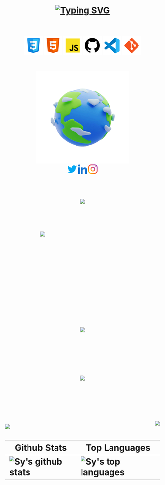 <h1 align="center">
  <a href="https://git.io/typing-svg">
    <img src="https://readme-typing-svg.demolab.com?font=Fira+Code&weight=700&size=35&duration=4000&pause=100&color=F78500&center=true&vCenter=true&width=435&lines=Hi+there+;IM+HAPPY+TO+SEE+YOU" alt="Typing SVG" />
  </a>
</h1>
 
 <br><br>
 
<div align="center">
<code><img height="60" src="https://github.com/Mehrshad-Test/Mehrshad-Test/blob/main/icons8-css.svg"></code>
<code><img height="60" src="https://github.com/Mehrshad-Test/Mehrshad-Test/blob/main/icons8-html-5.svg"></code>
<code><img height="60" src="https://github.com/Mehrshad-Test/Mehrshad-Test/blob/main/icons8-js.svg"></code>
<code><img height="60" src="https://github.com/Mehrshad-Test/Mehrshad-Test/blob/main/icons8-github.svg"></code>
<code><img height="60" src="https://github.com/Mehrshad-Test/Mehrshad-Test/blob/main/icons8-visual-studio-code-2019.svg"></code>
<code><img height="60" src="https://github.com/Mehrshad-Test/Mehrshad-Test/blob/main/icons8-git.svg"></code>
</div>
<br><br><br>

<div align="center" class="earth"><img width="300px" src="https://github.com/Mehrshad-Test/Mehrshad-Test/blob/main/image.gif"></div>
<div align="center">
  <a href="" alt=""><img  width="30" src="https://github.com/Mehrshad-Test/Mehrshad-Test/blob/main/twitter.svg"></a>
  <a href="" alt=""><img  width="30"  src="https://github.com/Mehrshad-Test/Mehrshad-Test/blob/main/linked-in-alt.svg"></img></a>
  <a href="" alt=""><img  width="30" src="https://github.com/Mehrshad-Test/Mehrshad-Test/blob/main/instagram.svg"></a>
</div>

<br><br><br>

<div align="center"><img src="https://quotes-github-readme.vercel.app/api?type=vetical&theme=merko"></div>

<br><br>
<h1 >
<p align=center>
   <div align=center>
    <a href="" title="">
      <img align="left" width=390 src="https://github-readme-stats.vercel.app/api?username=Mehrshad-Z&theme=vision-friendly-dark&hide_border=false&include_all_commits=false&count_private=false" alt="" >
    </a>
    <a href="" title="">
      <img align="right" width=390 src="https://github-readme-streak-stats.herokuapp.com/?user=Mehrshad-Z&theme=vision-friendly-dark&hide_border=false" >
    </a>
  </div>
  
  <br><br><br><br><br><br><br><br>
  
  <div align=center>
    <a href="">
      <img width=325 align="center" src="https://github-readme-stats.vercel.app/api/top-langs/?username=Mehrshad-Z&theme=vision-friendly-dark&hide_border=false&include_all_commits=false&count_private=false&layout=compact" >
    </a>
  </div>
  </p>
  


<br><br>

<div align="center">
  <img align="center" src="https://github-profile-trophy.vercel.app/?username=Mehrshad-Z&theme=gruvbox&no-frame=true&no-bg=true&margin-w=4">
</div>

<br><br>

<div align="">
<a href="https://www.coffeebede.com/mehrshad"><img width="200" class="img-fluid" src="https://coffeebede.ir/DashboardTemplateV2/app-assets/images/banner/default-yellow.svg"/></a>
<a href="https://www.coffeebede.com/mehrshad"><img width="" align="right" src="https://visitcount.itsvg.in/api?id=Mehrshad-Z&icon=2&color=12"/></a>
</div>

| Github Stats | Top Languages |
| --- | --- |
| ![Sy's github stats](https://github-readme-stats.vercel.app/api?username=Mehrshad-Z&theme=vision-friendly-dark&hide_border=false&include_all_commits=false&count_private=false) | ![Sy's top languages](https://github-profile-trophy.vercel.app/?username=Mehrshad-Z&theme=gruvbox&no-frame=true&no-bg=true&margin-w=4) |




<!--
**Mehrshad-Test/Mehrshad-Test** is a ✨ _special_ ✨ repository because its `README.md` (this file) appears on your GitHub profile.

Here are some ideas to get you started:

- 🔭 I’m currently working on ...
- 🌱 I’m currently learning ...
- 👯 I’m looking to collaborate on ...
- 🤔 I’m looking for help with ...
- 💬 Ask me about ...
- 📫 How to reach me: ...
- 😄 Pronouns: ...
- ⚡ Fun fact: ...
-->
